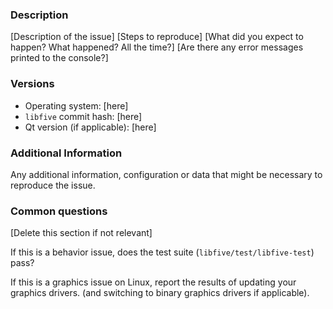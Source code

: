 <!--
Thanks for submitting an issue!
Please read through this template to preempt common question.
-->

### Description

[Description of the issue]
[Steps to reproduce]
[What did you expect to happen?  What happened?  All the time?]
[Are there any error messages printed to the console?]

### Versions

- Operating system: [here]
- `libfive` commit hash: [here]
- Qt version (if applicable): [here]

### Additional Information

Any additional information, configuration or data that might be necessary to reproduce the issue.

### Common questions
[Delete this section if not relevant]

If this is a behavior issue, does the test suite (`libfive/test/libfive-test`) pass?

If this is a graphics issue on Linux, report the results of updating your graphics drivers.
(and switching to binary graphics drivers if applicable).
